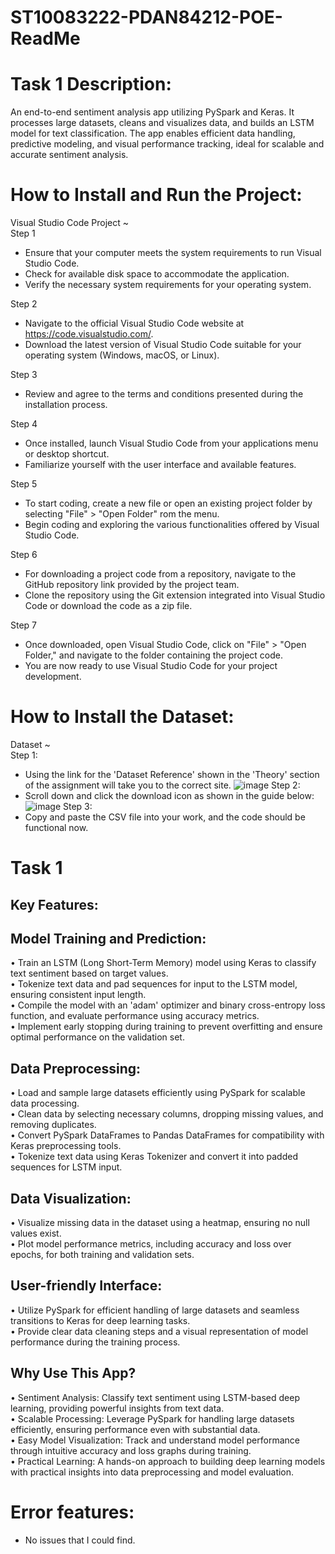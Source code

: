 # ST10083222-PDAN84212-POE-ReadMe  

# Task 1 Description:    
An end-to-end sentiment analysis app utilizing PySpark and Keras. It processes large datasets, cleans and visualizes data, and builds an LSTM model for text classification. The app enables efficient data handling, predictive modeling, and visual performance tracking, ideal for scalable and accurate sentiment analysis.

# How to Install and Run the Project:    
Visual Studio Code Project ~  
Step 1  
* Ensure that your computer meets the system requirements to run Visual Studio Code.  
* Check for available disk space to accommodate the application.  
* Verify the necessary system requirements for your operating system.  

Step 2  
* Navigate to the official Visual Studio Code website at https://code.visualstudio.com/.  
* Download the latest version of Visual Studio Code suitable for your operating system (Windows, macOS, or Linux).  

Step 3  
* Review and agree to the terms and conditions presented during the installation process.  

Step 4  
* Once installed, launch Visual Studio Code from your applications menu or desktop shortcut.  
* Familiarize yourself with the user interface and available features.  

Step 5  
* To start coding, create a new file or open an existing project folder by selecting "File" > "Open Folder" rom the menu.  
* Begin coding and exploring the various functionalities offered by Visual Studio Code.  

Step 6  
* For downloading a project code from a repository, navigate to the GitHub repository link provided by the project team.  
* Clone the repository using the Git extension integrated into Visual Studio Code or download the code as a zip file.  

Step 7  
* Once downloaded, open Visual Studio Code, click on "File" > "Open Folder," and navigate to the folder containing the project code.  
* You are now ready to use Visual Studio Code for your project development.

# How to Install the Dataset:  
Dataset ~  
Step 1:  
* Using the link for the 'Dataset Reference' shown in the 'Theory' section of the assignment will take you to the correct site.
![image](https://github.com/user-attachments/assets/b06fd1ea-f876-4ad8-9927-763b31b86011)
Step 2:
* Scroll down and click the download icon as shown in the guide below:  
![image](https://github.com/user-attachments/assets/fce541d7-a534-4ca2-aed6-5b5f1c98c07d)
Step 3:
* Copy and paste the CSV file into your work, and the code should be functional now.  

# Task 1
## Key Features:  
## Model Training and Prediction:  
• Train an LSTM (Long Short-Term Memory) model using Keras to classify text sentiment based on target values.  
• Tokenize text data and pad sequences for input to the LSTM model, ensuring consistent input length.  
• Compile the model with an 'adam' optimizer and binary cross-entropy loss function, and evaluate performance using accuracy metrics.  
• Implement early stopping during training to prevent overfitting and ensure optimal performance on the validation set.  

## Data Preprocessing:  
• Load and sample large datasets efficiently using PySpark for scalable data processing.  
• Clean data by selecting necessary columns, dropping missing values, and removing duplicates.  
• Convert PySpark DataFrames to Pandas DataFrames for compatibility with Keras preprocessing tools.  
• Tokenize text data using Keras Tokenizer and convert it into padded sequences for LSTM input.    

## Data Visualization:  
• Visualize missing data in the dataset using a heatmap, ensuring no null values exist.  
• Plot model performance metrics, including accuracy and loss over epochs, for both training and validation sets.    

## User-friendly Interface:  
• Utilize PySpark for efficient handling of large datasets and seamless transitions to Keras for deep learning tasks.  
• Provide clear data cleaning steps and a visual representation of model performance during the training process.     

## Why Use This App?
• Sentiment Analysis: Classify text sentiment using LSTM-based deep learning, providing powerful insights from text data.  
• Scalable Processing: Leverage PySpark for handling large datasets efficiently, ensuring performance even with substantial data.  
• Easy Model Visualization: Track and understand model performance through intuitive accuracy and loss graphs during training.  
• Practical Learning: A hands-on approach to building deep learning models with practical insights into data preprocessing and model evaluation.    

# Error features:     
- No issues that I could find.  
